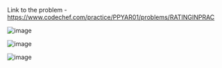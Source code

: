 Link to the problem - https://www.codechef.com/practice/PPYAR01/problems/RATINGINPRAC


![image](https://github.com/Haleshot/Competitive-Programming/assets/57552973/52ef6887-81a7-4db5-91a1-96b85bd77627)

![image](https://github.com/Haleshot/Competitive-Programming/assets/57552973/56198ffd-f232-4ca3-80aa-90c2b6fbbd7b)

![image](https://github.com/Haleshot/Competitive-Programming/assets/57552973/a2f6ee92-a39b-4d30-8ab7-caa0ad2573e2)
